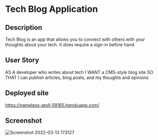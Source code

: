 # Tech Blog Application

## Description 
Tech Blog is an app that allows you to connect with others with your thoughts about your tech. It does require a sign-in before hand.

## User Story 
AS A developer who writes about tech
I WANT a CMS-style blog site
SO THAT I can publish articles, blog posts, and my thoughts and opinions

## Deployed site
https://nameless-atoll-59165.herokuapp.com/

## Screenshot
![Screenshot 2022-03-13 173127](https://user-images.githubusercontent.com/89175620/158081969-0f4748f5-0a07-4b10-995c-09834da1ded3.png)
